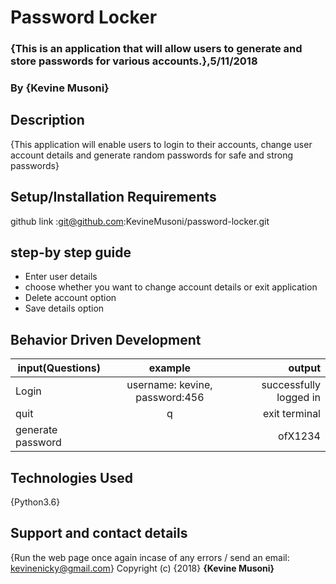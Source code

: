# Password Locker
### {This is an application that will allow users to generate and store passwords for various accounts.},5/11/2018
### By **{Kevine Musoni}**
## Description
{This application will enable users to login to their accounts, change user account details and generate random passwords for safe and strong passwords}
## Setup/Installation Requirements 
github link :git@github.com:KevineMusoni/password-locker.git 
## step-by step guide
* Enter user details
* choose whether you want to change account details or exit application
* Delete account option
* Save details option 
## Behavior Driven Development
| input(Questions) |      example                       | output        |
|---------------   |:-------------:                     |------:        |
| Login            | username: kevine, password:456     |  successfully logged in  |
| quit             |    q    |  exit terminal    |
| generate password         |         |  ofX1234    |
## Technologies Used
{Python3.6}
## Support and contact details
{Run the web page once again incase of any errors / send an email: kevinenicky@gmail.com}
Copyright (c) {2018} **{Kevine Musoni}**
